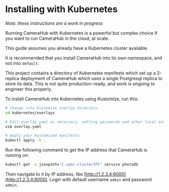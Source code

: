 # Installing with Kubernetes

_Note: these instructions are a work in progress_

Running CameraHub with Kubernetes is a powerful but complex choice if you want to run CameraHub in the cloud, at scale.

This guide assumes you already have a Kubernetes cluster available.

It is recommended that you install CameraHub into its own namespace, and not into `default`.

This project contains a directory of Kubernetes manifests which set up a 2-replica deployment of CameraHub which uses a single Postgresql
replica to store its data. This is not quite production-ready, and work is ongoing to engineer this properly.

To install CameraHub into Kubernetes using Kustomize, run this:

```sh
# Change into Kustomize overlay directory
cd kubernetes/overlays

# Edit overlay.yaml as necessary, setting passwords and other local settings
vim overlay.yaml

# Apply your kustomized manifests
kubectl apply -k .
```

Run the following command to get the IP address that CameraHub is running on:

```sh
kubectl get -o jsonpath="{.spec.clusterIP}" service photodb
```

Then navigate to it by IP address, like [http://1.2.3.4:8000](http://1.2.3.4:8000). Login with default username `admin` and password `admin`.
